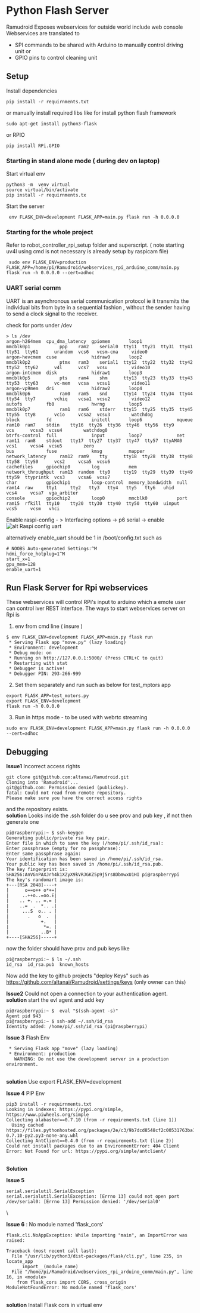 # Python Flash Server 

Ramudroid Exposes webservices for outside world include web console 
Webservices are translated to 
- SPI commands to be shared with Arduino to manually control driving unit  or 
- GPIO pins to control cleaning unit 

## Setup
Install dependencies
```shell script
pip install -r requirnments.txt
```
or manually install required libs like for install python flash framework 
```shell script
sudo apt-get install python3-flask
```
or RPIO
```shell script
pip install RPi.GPIO
```

### Starting in stand alone mode ( during dev on laptop)

Start virtual env 

    python3 -m  venv virtual
    source virtual/bin/activate
    pip install -r requirnments.tx

Start the server 

     env FLASK_ENV=development FLASK_APP=main.py flask run -h 0.0.0.0

### Starting for the whole project 

Refer to robot_controller_rpi_setup folder and superscript. ( note starting uv4l using cmd is not necessary is already setup by raspicam file)

     sudo env FLASK_ENV=production FLASK_APP=/home/pi/Ramudroid/webservices_rpi_arduino_comm/main.py flask run -h 0.0.0.0 --cert=adhoc

### UART serial comm

UART is an asynchronous serial communication protocol ie it transmits the individual bits from byte in a sequential fashion , without the sender having to send a clock signal to the receiver. 

check for ports under /dev 
```shell script
> ls /dev
argon-h264mem  cpu_dma_latency  gpiomem       loop1             mmcblk0p1           ppp    ram2    serial0  tty11  tty21  tty31  tty41  tty51  tty61      urandom  vcs6   vcsm-cma     video0
argon-hevcmem  cuse             hidraw0       loop2             mmcblk0p2           ptmx   ram3    serial1  tty12  tty22  tty32  tty42  tty52  tty62      v4l      vcs7   vcsu         video10
argon-intcmem  disk             hidraw1       loop3             mmcblk0p5           pts    ram4    shm      tty13  tty23  tty33  tty43  tty53  tty63      vc-mem   vcsa   vcsu1        video11
argon-vp9mem   dri              hidraw2       loop4             mmcblk0p6           ram0   ram5    snd      tty14  tty24  tty34  tty44  tty54  tty7       vchiq    vcsa1  vcsu2        video12
autofs         fb0              hwrng         loop5             mmcblk0p7           ram1   ram6    stderr   tty15  tty25  tty35  tty45  tty55  tty8       vcio     vcsa2  vcsu3        watchdog
block          fd               initctl       loop6             mqueue              ram10  ram7    stdin    tty16  tty26  tty36  tty46  tty56  tty9       vcs      vcsa3  vcsu4        watchdog0
btrfs-control  full             input         loop7             net                 ram11  ram8    stdout   tty17  tty27  tty37  tty47  tty57  ttyAMA0    vcs1     vcsa4  vcsu5        zero
bus            fuse             kmsg          mapper            network_latency     ram12  ram9    tty      tty18  tty28  tty38  tty48  tty58  ttyS0      vcs2     vcsa5  vcsu6
cachefiles     gpiochip0        log           mem               network_throughput  ram13  random  tty0     tty19  tty29  tty39  tty49  tty59  ttyprintk  vcs3     vcsa6  vcsu7
char           gpiochip1        loop-control  memory_bandwidth  null                ram14  raw     tty1     tty2   tty3   tty4   tty5   tty6   uhid       vcs4     vcsa7  vga_arbiter
console        gpiochip2        loop0         mmcblk0           port                ram15  rfkill  tty10    tty20  tty30  tty40  tty50  tty60  uinput     vcs5     vcsm   vhci
```

Enable raspi-config - > Interfacing options -> p6 serial -> enable  
![alt Raspi config uart](https://github.com/altanai/Ramudroid/blob/master/webservices_rpi_arduino_comm/Screenshot%202019-10-12%20at%201.08.54%20PM.png?raw=true)

alternatively enable_uart should be 1 in /boot/config.txt
such as 
```shell script
# NOOBS Auto-generated Settings:^M
hdmi_force_hotplug=1^M
start_x=1
gpu_mem=128
enable_uart=1
```

## Run Flask Server for Rpi webservices 

These webservices will control RPi's input to arduino which a emote user can control iver REST interface.
The ways to start webservices server on Rpi is 

1. env from cmd line ( insure )
```shell script
$ env FLASK_ENV=development FLASK_APP=main.py flask run
 * Serving Flask app "move.py" (lazy loading)
 * Environment: development
 * Debug mode: on
 * Running on http://127.0.0.1:5000/ (Press CTRL+C to quit)
 * Restarting with stat
 * Debugger is active!
 * Debugger PIN: 293-266-999
```

2. Set them separately and run such as below for test_mptors app 
```shell script
export FLASK_APP=test_motors.py
export FLASK_ENV=development
flask run -h 0.0.0.0
```

3. Run in https mode - to be used with webrtc streaming 
```shell script
sudo env FLASK_ENV=development FLASK_APP=main.py flask run -h 0.0.0.0 --cert=adhoc
```

## Debugging 

**Issue1** Incorrect access rights
```
git clone git@github.com:altanai/Ramudroid.git
Cloning into 'Ramudroid'...
git@github.com: Permission denied (publickey).
fatal: Could not read from remote repository.
Please make sure you have the correct access rights
```
and the repository exists.
\
**solution** Looks inside the .ssh folder do u see prov and pub key , if not then generate one
```
pi@raspberrypi:~ $ ssh-keygen
Generating public/private rsa key pair.
Enter file in which to save the key (/home/pi/.ssh/id_rsa): 
Enter passphrase (empty for no passphrase): 
Enter same passphrase again: 
Your identification has been saved in /home/pi/.ssh/id_rsa.
Your public key has been saved in /home/pi/.ssh/id_rsa.pub.
The key fingerprint is:
SHA256:AnVGnPAXJrh4k1XZyX9kVRJGKZ5p9j5rs8DbmwxU1HI pi@raspberrypi
The key's randomart image is:
+---[RSA 2048]----+
|      o==o++ o*+=|
|     ..++o..=oo.E|
|    .. +. .. =.= |
|    ..=  .  *.. .|
|     ...S  o.. . |
|       .   o  .  |
|            +.   |
|             *=. |
|            ..B* |
+----[SHA256]-----+
```
now the folder should have prov and pub keys like 
```
pi@raspberrypi:~ $ ls ~/.ssh
id_rsa  id_rsa.pub  known_hosts
```
Now add the key to github projects "deploy Keys" such as https://github.com/altanai/Ramudroid/settings/keys 
(only owner can this)

**Issue2** Could not open a connection to your authentication agent.
\
**solution** start the evl agent and add key 
```
pi@raspberrypi:~ $  eval "$(ssh-agent -s)"   
Agent pid 943
pi@raspberrypi:~ $ ssh-add ~/.ssh/id_rsa
Identity added: /home/pi/.ssh/id_rsa (pi@raspberrypi)
```

**Issue 3** Flash Env
```
 * Serving Flask app "move" (lazy loading)
 * Environment: production
   WARNING: Do not use the development server in a production environment.
```
\
**solution** Use export FLASK_ENV=development

**Issue 4** PIP Env 
```
pip3 install -r requirnments.txt
Looking in indexes: https://pypi.org/simple, https://www.piwheels.org/simple
Collecting alabaster==0.7.10 (from -r requirements.txt (line 1))
  Using cached https://files.pythonhosted.org/packages/2e/c3/9b7dcd8548cf2c00531763ba154e524af575e8f36701bacfe5bcadc67440/alabaster-0.7.10-py2.py3-none-any.whl
Collecting AntClient==0.4.0 (from -r requirements.txt (line 2))
Could not install packages due to an EnvironmentError: 404 Client Error: Not Found for url: https://pypi.org/simple/antclient/
```
\
**Solution**

**Issue 5**
```
serial.serialutil.SerialException
serial.serialutil.SerialException: [Errno 13] could not open port /dev/serial0: [Errno 13] Permission denied: '/dev/serial0'
``` 
\

**Issue 6** :  No module named 'flask_cors' 
```shell script
flask.cli.NoAppException: While importing "main", an ImportError was raised:

Traceback (most recent call last):
  File "/usr/lib/python3/dist-packages/flask/cli.py", line 235, in locate_app
    __import__(module_name)
  File "/home/pi/Ramudroid/webservices_rpi_arduino_comm/main.py", line 16, in <module>
    from flask_cors import CORS, cross_origin
ModuleNotFoundError: No module named 'flask_cors'
```
\
**solution**  Install Flask cors in virtual env